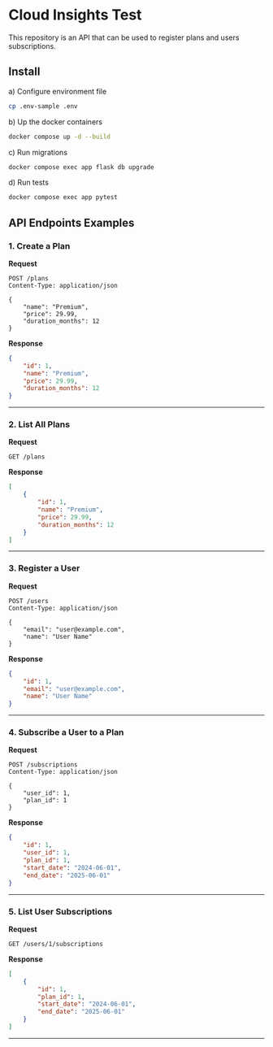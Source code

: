 # Cloud Insights Test

This repository is an API that can be used to register plans and users subscriptions.

## Install

a) Configure environment file

```bash
cp .env-sample .env
```

b) Up the docker containers

```bash
docker compose up -d --build
```

c)  Run migrations

```bash
docker compose exec app flask db upgrade  
```

d) Run tests
```bash
docker compose exec app pytest
```

## API Endpoints Examples

### 1. Create a Plan

**Request**
```http
POST /plans
Content-Type: application/json

{
    "name": "Premium",
    "price": 29.99,
    "duration_months": 12
}
```

**Response**
```json
{
    "id": 1,
    "name": "Premium",
    "price": 29.99,
    "duration_months": 12
}
```

---

### 2. List All Plans

**Request**
```http
GET /plans
```

**Response**
```json
[
    {
        "id": 1,
        "name": "Premium",
        "price": 29.99,
        "duration_months": 12
    }
]
```

---

### 3. Register a User

**Request**
```http
POST /users
Content-Type: application/json

{
    "email": "user@example.com",
    "name": "User Name"
}
```

**Response**
```json
{
    "id": 1,
    "email": "user@example.com",
    "name": "User Name"
}
```

---

### 4. Subscribe a User to a Plan

**Request**
```http
POST /subscriptions
Content-Type: application/json

{
    "user_id": 1,
    "plan_id": 1
}
```

**Response**
```json
{
    "id": 1,
    "user_id": 1,
    "plan_id": 1,
    "start_date": "2024-06-01",
    "end_date": "2025-06-01"
}
```

---

### 5. List User Subscriptions

**Request**
```http
GET /users/1/subscriptions
```

**Response**
```json
[
    {
        "id": 1,
        "plan_id": 1,
        "start_date": "2024-06-01",
        "end_date": "2025-06-01"
    }
]
```

---

